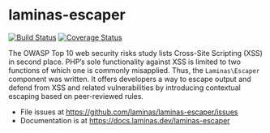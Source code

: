 # laminas-escaper

[![Build Status](https://travis-ci.org/laminas/laminas-escaper.svg?branch=master)](https://travis-ci.org/laminas/laminas-escaper)
[![Coverage Status](https://coveralls.io/repos/laminas/laminas-escaper/badge.svg?branch=master)](https://coveralls.io/r/laminas/laminas-escaper?branch=master)

The OWASP Top 10 web security risks study lists Cross-Site Scripting (XSS) in
second place. PHP’s sole functionality against XSS is limited to two functions
of which one is commonly misapplied. Thus, the `Laminas\Escaper` component was written.
It offers developers a way to escape output and defend from XSS and related
vulnerabilities by introducing contextual escaping based on peer-reviewed rules.


- File issues at https://github.com/laminas/laminas-escaper/issues
- Documentation is at https://docs.laminas.dev/laminas-escaper
